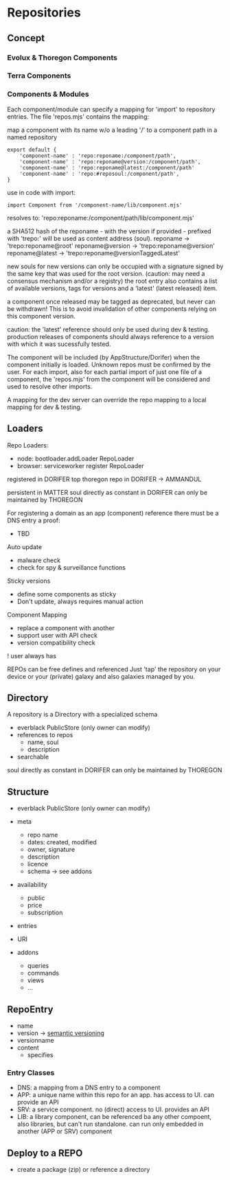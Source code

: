 Repositories
============

## Concept

### Evolux & Thoregon Components

### Terra Components

### Components & Modules

Each component/module can specify a mapping for 'import' to repository entries. 
The file 'repos.mjs' contains the mapping:

map a component with its name w/o a leading '/'
to a component path in a named repository

    export default {
        'component-name' : 'repo:reponame:/component/path',
        'component-name' : 'repo:reponame@version:/component/path',
        'component-name' : 'repo:reponame@latest:/component/path'
        'component-name' : 'repo:#reposoul:/component/path',        
    }

use in code with import:

    import Component from '/component-name/lib/component.mjs'
    
resolves to: 'repo:reponame:/component/path/lib/component.mjs'

a SHA512 hash of the reponame - with the version if provided - prefixed with 'trepo:' will be used as content address (soul).
    reponame            ->  'trepo:reponame@root'
    reponame@version    ->  'trepo:reponame@version'
    reponame@latest     ->  'trepo:reponame@versionTaggedLatest'
    
new souls for new versions can only be occupied with a signature signed by the same key that was used for the root version.
(caution: may need a consensus mechanism and/or a registry)
the root entry also contains a list of available versions, tags for versions and a 'latest' (latest released) item. 

a component once released may be tagged as deprecated, but never can be withdrawn! This is to avoid invalidation
of other components relying on this component version.

caution: the 'latest' reference should only be used during dev & testing. production releases of components should
always reference to a version with which it was sucessfully tested. 

The component will be included (by AppStructure/Dorifer) when the component initially is loaded.
Unknown repos must be confirmed by the user. 
For each import, also for each partial import of just one file of a component, the 'repos.mjs' from the component
will be considered and used to resolve other imports.  

A mapping for the dev server can override the repo mapping to a local mapping for dev & testing. 

## Loaders

Repo Loaders:
- node: bootloader.addLoader RepoLoader
- browser: serviceworker register RepoLoader

registered in DORIFER
top thoregon repo in DORIFER -> AMMANDUL

persistent in MATTER
soul directly as constant in DORIFER
can only be maintained by THOREGON

For registering a domain as an app (component) reference
there must be a DNS entry a proof:
- TBD

Auto update
- malware check
- check for spy & surveillance functions 

Sticky versions
- define some components as sticky 
- Don't update, always requires manual action

Component Mapping 
- replace a component with another
- support user with API check
- version compatibility check  

! user always has  

REPOs can be free defines and referenced
Just 'tap' the repository on your device or your (private) galaxy
and also galaxies managed by you. 

## Directory

A repository is a Directory with a specialized schema

- everblack PublicStore (only owner can modify)
- references to repos
    - name, soul
    - description
- searchable

soul directly as constant in DORIFER
can only be maintained by THOREGON

## Structure 

- everblack PublicStore (only owner can modify)
- meta
    - repo name
    - dates: created, modified
    - owner, signature
    - description
    - licence
    - schema
        -> see addons
- availability
    - public
    - price
    - subscription
- entries
- URI

- addons
    - queries
    - commands
    - views
    - ...


## RepoEntry

- name
- version -> [semantic versioning](https://semver.org/)
- versionname
- content
    - specifies 

### Entry Classes
- DNS: a mapping from a DNS entry to a component
- APP: a unique name within this repo for an app. has access to UI. can provide an API
- SRV: a service component. no (direct) access to UI. provides an API
- LIB: a library component, can be referenced ba any other compoent, also libraries, but can't run standalone. can run only embedded in another (APP or SRV) component  

## Deploy to a REPO

- create a package (zip) or reference a directory
